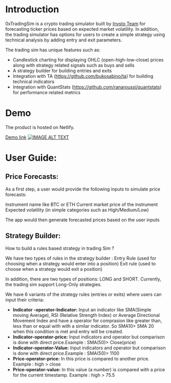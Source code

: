 # Introduction


0xTradingSim is a crypto trading simulator built by [Invsto Team](https://invsto.com/) for forecasting ticker prices based on expected market volatility. In addition, the trading simulator has options for users to create a simple strategy using technical analysis by adding entry and exit parameters.

The trading sim has unique features such as: 
- Candlestick charting for displaying OHLC (open-high-low-close) prices along with strategy related signals such as buys and sells
- A strategy builder for building entries and exits
- Integration with TA (https://github.com/bukosabino/ta) for building technical indicators
- Integration with QuantStats (https://github.com/ranaroussi/quantstats) for performance related metrics

# Demo
The product is hosted on Netlify.

[Demo link](https://stupendous-eclair-039b32.netlify.app/)
[![IMAGE ALT TEXT](http://img.youtube.com/vi/wfm0-CpwIYc/0.jpg)](http://www.youtube.com/watch?v=wfm0-CpwIYc "0xTradingSim Demo")


# User Guide:

## Price Forecasts:

As a first step, a user would provide the following inputs to simulate price forecasts:

Instrument name like BTC or ETH
Current market price of the instrument
Expected volatility (in simple categories such as High/Medium/Low)

The app would then generate forecasted prices based on the user inputs

## Strategy Builder:
How to build a rules based strategy  in trading Sim ?

We have two types of rules in the strategy builder :
Entry Rule (used for choosing when a strategy would enter into a position)
Exit rule (used to choose when a strategy would exit a position)

In addition, there are two types of positions: LONG and SHORT. Currently, the trading sim support Long-Only strategies.

We have 6 variants of the strategy rules (entries or exits) where users can input their criteria: 

- **Indicator -operator-Indicator:** Input an indicator like SMA(Simple moving Average), RSI (Relative Strength Index) or  Average Directional Movement Index and have a operator for comprasion like greater than, less than or equal with with a similar indicator. So SMA10> SMA 20 when this condition is met and entry will be created.
- **Indicator-operator-price:** Input indicators and operator but comparison is done with direct price.Example : SMA(50)> Close(price)
- **Indicator-operator-Value:** Input indicators and operator but comparison is done with direct price.Example : SMA(50)> 1100
- **Price-operator-price:** In this price is compared to another price. Example : high > close
- **Price-operator-value:** In this value (a number) is compared with a price for the current timestamp. Example : high > 75.5
